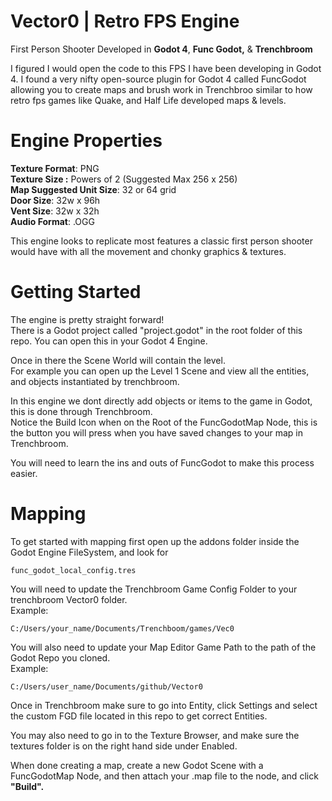 # Vector0 | Retro FPS Engine

First Person Shooter Developed in **Godot 4**, **Func Godot,** & **Trenchbroom**

I figured I would open the code to this FPS I have been developing in Godot 4. I found a very nifty open-source plugin for Godot 4 called FuncGodot allowing you to create maps and brush work in Trenchbroo similar to how retro fps games like Quake, and Half Life developed maps & levels.

# Engine Properties

**Texture Format**: PNG\
**Texture Size :** Powers of 2 (Suggested Max 256 x 256) \
**Map Suggested Unit Size**: 32 or 64 grid\
**Door Size**: 32w x 96h\
**Vent Size**: 32w x 32h\
**Audio Format**: .OGG

This engine looks to replicate most features a classic first person shooter would have with all the movement and chonky graphics & textures.

# Getting Started

The engine is pretty straight forward! \
There is a Godot project called "project.godot" in the root folder of this repo. You can open this in your Godot 4 Engine.

Once in there the Scene World will contain the level.\
For example you can open up the Level 1 Scene and view all the entities, and objects instantiated by trenchbroom.

In this engine we dont directly add objects or items to the game in Godot, this is done through Trenchbroom.\
Notice the Build Icon when on the Root of the FuncGodotMap Node, this is the button you will press when you have saved changes to your map in Trenchbroom.

You will need to learn the ins and outs of FuncGodot to make this process easier.

# Mapping

To get started with mapping first open up the addons folder inside the Godot Engine FileSystem, and look for 

```
func_godot_local_config.tres
```

You will need to update the Trenchbroom Game Config Folder to your trenchbroom Vector0 folder. \
Example:

```
C:/Users/your_name/Documents/Trenchboom/games/Vec0
```

You will also need to update your Map Editor Game Path to the path of the Godot Repo you cloned.\
Example:

```
C:/Users/user_name/Documents/github/Vector0
```

Once in Trenchbroom make sure to go into Entity, click Settings and select the custom FGD file located in this repo to get correct Entities.

You may also need to go in to the Texture Browser, and make sure the textures folder is on the right hand side under Enabled.

When done creating a map, create a new Godot Scene with a FuncGodotMap Node, and then attach your .map file to the node, and click **"Build".**